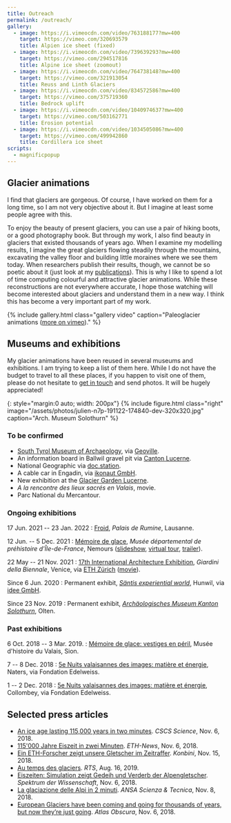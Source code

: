 ```yaml
---
title: Outreach
permalink: /outreach/
gallery:
  - image: https://i.vimeocdn.com/video/763188177?mw=400
    target: https://vimeo.com/320693579
    title: Alpien ice sheet (fixed)
  - image: https://i.vimeocdn.com/video/739639293?mw=400
    target: https://vimeo.com/294517816
    title: Alpine ice sheet (zoomout)
  - image: https://i.vimeocdn.com/video/764738148?mw=400
    target: https://vimeo.com/321913054
    title: Reuss and Linth Glaciers
  - image: https://i.vimeocdn.com/video/834572586?mw=400
    target: https://vimeo.com/375719360
    title: Bedrock uplift
  - image: https://i.vimeocdn.com/video/1040974637?mw=400
    target: https://vimeo.com/503162771
    title: Erosion potential
  - image: https://i.vimeocdn.com/video/1034505086?mw=400
    target: https://vimeo.com/499942860
    title: Cordillera ice sheet
scripts:
  - magnificpopup
---
```


## Glacier animations

I find that glaciers are gorgeous. Of course, I have worked on them for a long
time, so I am not very objective about it. But I imagine at least some people
agree with this.

To enjoy the beauty of present glaciers, you can use a pair of hiking boots, or
a good photography book. But through my work, I also find beauty in glaciers
that existed thousands of years ago. When I examine my modelling results, I
imagine the great glaciers flowing steadily through the mountains, excavating
the valley floor and building little moraines where we see them today.
When researchers publish their results, though, we cannot be so poetic about it
(just look at my [publications](publications)). This is why I like to spend a
lot of time computing colourful and attractive glacier animations. While these
reconstructions are not everywhere accurate, I hope those watching will become
interested about glaciers and understand them in a new way. I think this has
become a very important part of my work.

{% include gallery.html class="gallery video"
  caption="Paleoglacier animations ([more on vimeo](https://vimeo.com/pyjeo))." %}


## Museums and exhibitions

My glacier animations have been reused in several museums and exhibitions. I
am trying to keep a list of them here. While I do not have the budget to travel
to all these places, if you happen to visit one of them, please do not hesitate
to [get in touch](/contact/) and send photos. It will be hugely appreciated!

{: style="margin:0 auto; width: 200px"}
{% include figure.html class="right"
  image="/assets/photos/julien-n7p-191122-174840-dev-320x320.jpg"
  caption="Arch. Museum Solothurn" %}

### To be confirmed

* [South Tyrol Museum of Archaeology](https://www.iceman.it/en),
  via [Geoville](https://www.geoville.com).
* An information board in Ballwil gravel pit via [Canton Lucerne](http://www.da.lu.ch).
* National Geographic via [doc.station](https://www.docstation.de).
* A cable car in Engadin, via [ikonaut GmbH](https://www.ikonaut.ch).
* New exhibition at the [Glacier Garden Lucerne](https://gletschergarten.ch/en).
* *A la rencontre des lieux sacrés en Valais*, movie.
* Parc National du Mercantour.

### Ongoing exhibitions

17 Jun. 2021 -- 23 Jan. 2022
: [Froid](https://dev.lausanne-musees.ch/en_GB/exhibitions/froid),
  *Palais de Rumine*, Lausanne.

12 Jun. -- 5 Dec. 2021
: [Mémoire de glace](
    https://www.musee-prehistoire-idf.fr/fr/memoire-de-glace),
  *Musée départemental de préhistoire d'Île-de-France*, Nemours
  ([slideshow](
    https://www.musee-prehistoire-idf.fr/fr/mediatheque/memoire-de-glace),
  [virtual tour](https://my.matterport.com/show/?m=pjn4vaHHuca),
  [trailer](https://www.youtube.com/watch?v=hZhanxW0vZo)).

22 May -- 21 Nov. 2021
: [17th International Architecture Exhibition](
    https://www.labiennale.org/en/architecture/2021/vogt-landscape-architects),
  *Giardini della Biennale*, Venice, via [ETH Zürich](https://vogt.arch.ethz.ch/en/)
  ([movie](https://www.youtube.com/watch?v=sC8CHTM6ZU0)).

Since 6 Jun. 2020
: Permanent exhibit, [*Säntis experiential world*](
    https://saentisbahn.ch/en/the-experiential-world),
  Hunwil, via [idee GmbH](http://www.idee.at).

Since 23 Nov. 2019
: Permanent exhibit, [*Archäologisches Museum Kanton Solothurn*](
    https://hausdermuseen.ch/archaeologisches-museum), Olten.

### Past exhibitions

6 Oct. 2018 -- 3 Mar. 2019.
: [Mémoire de glace: vestiges en péril](
    https://www.musees-valais.ch/musee-histoire/expositions/archives/item/1229-memoire-de-glace-vestiges-en-peril.html),
  Musée d'histoire du Valais, Sion.

7 -- 8 Dec. 2018
: [5e Nuits valaisannes des images: matière et énergie](
    https://agenda.culturevalais.ch/fr/event/show/14762),
  Naters, via Fondation Edelweiss.

1 -- 2 Dec. 2018
: [5e Nuits valaisannes des images: matière et énergie](
    https://agenda.culturevalais.ch/fr/event/show/15208),
  Collombey, via Fondation Edelweiss.

## Selected press articles

* [An ice age lasting 115,000 years in two minutes](
    https://www.cscs.ch/science/earth-env-science/2018/an-ice-age-lasting-115000-years-in-two-minutes/).
  *CSCS Science*, Nov. 6, 2018.
* [115'000 Jahre Eiszeit in zwei Minuten](
    https://www.ethz.ch/content/main/de/news-und-veranstaltungen/eth-news/news/2018/11/eiszeitensimulation-macht-gletscherausdehnung-sichtbar.html).
  *ETH-News*, Nov. 6, 2018.
* [Ein ETH-Forscher zeigt unsere Gletscher im Zeitraffer](
    https://www.konbini.com/ch-de/swissmade/ein-eth-forscher-zeigt-unsere-gletscher-im-zeitraffer).
  *Konbini*, Nov. 15, 2018.
* [Au temps des glaciers](
    https://www.rts.ch/info/suisse/10601976-au-temps-des-glaciers.html#chap01).
  *RTS*, Aug. 16, 2019.
* [Eiszeiten: Simulation zeigt Gedeih und Verderb der Alpengletscher](
    https://www.spektrum.de/video/simulation-zeigt-gedeih-und-verderb-der-alpengletscher/1606514).
  *Spektrum der Wissenschaft*, Nov. 6, 2018.
* [La glaciazione delle Alpi in 2 minuti](
    http://www.ansa.it/canale_scienza_tecnica/notizie/terra_poli/2018/11/08/la-glaciazione-delle-alpi-in-2-minuti-_60dd9dd8-2a24-496d-846e-c1d591cb79d2.html).
  *ANSA Scienza & Tecnica*, Nov. 8, 2018.
* [European Glaciers have been coming and going for thousands of years, but now they’re just going](
    https://www.atlasobscura.com/articles/european-glaciers-have-been-coming-and-going-for-tens-of-thousands-of-years-now-theyre-just-going).
  *Atlas Obscura*, Nov. 6, 2018.
